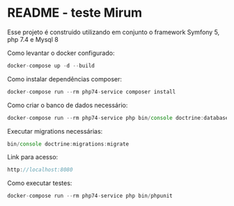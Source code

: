 # README - teste Mirum

Esse projeto é construido utilizando em conjunto o framework Symfony 5, php 7.4 e Mysql 8

Como levantar o docker configurado:

```jsx
docker-compose up -d --build
```

Como instalar dependências composer: 

```jsx
docker-compose run --rm php74-service composer install
```

Como criar o banco de dados necessário:

```jsx
docker-compose run --rm php74-service php bin/console doctrine:database:create
```

Executar migrations necessárias:

```jsx
bin/console doctrine:migrations:migrate
```

Link para acesso:

```jsx
http://localhost:8080
```

Como executar testes:

```jsx
docker-compose run --rm php74-service php bin/phpunit
```